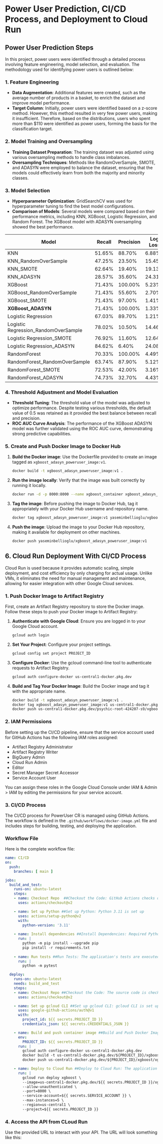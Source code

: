 # Power User Prediction, CI/CD Process, and Deployment to Cloud Run

## Power User Prediction Steps

In this project, power users were identified through a detailed process involving feature engineering, model selection, and evaluation. The methodology used for identifying power users is outlined below:

### 1. Feature Engineering
- **Data Augmentation**: Additional features were created, such as the average number of products in a basket, to enrich the dataset and improve model performance.
- **Target Column**: Initially, power users were identified based on a z-score method. However, this method resulted in very few power users, making it insufficient. Therefore, based on the distributions, users who spent more than $110 were identified as power users, forming the basis for the classification target.

### 2. Model Training and Oversampling
- **Training Dataset Preparation**: The training dataset was adjusted using various oversampling methods to handle class imbalances.
- **Oversampling Techniques**: Methods like RandomOverSample, SMOTE, and ADASYN were employed to balance the dataset, ensuring that the models could effectively learn from both the majority and minority classes.

### 3. Model Selection
- **Hyperparameter Optimization**: GridSearchCV was used for hyperparameter tuning to find the best model configurations.
- **Comparison of Models**: Several models were compared based on their performance metrics, including KNN, XGBoost, Logistic Regression, and Random Forest. The XGBoost model with ADASYN oversampling showed the best performance.

| Model                                       | Recall  | Precision | Log Loss |
|---------------------------------------------|---------|-----------|----------|
| KNN                                         | 51.65%  | 88.70%    | 6.88%    |
| KNN_RandomOverSample                        | 47.25%  | 23.50%    | 15.45%   |
| KNN_SMOTE                                   | 62.64%  | 19.40%    | 19.13%   |
| KNN_ADASYN                                  | 28.57%  | 35.60%    | 24.31%   |
| XGBoost                                     | 71.43%  | 100.00%   | 5.23%    |
| XGBoost_RandomOverSample                    | 71.43%  | 55.60%    | 2.70%    |
| XGBoost_SMOTE                               | 71.43%  | 97.00%    | 1.41%    |
| **XGBoost_ADASYN**                          | 71.43%  | 100.00%   | 1.33%    |
| Logistic Regression                         | 67.03%  | 89.70%    | 1.21%    |
| Logistic Regression_RandomOverSample        | 78.02%  | 10.50%    | 14.46%   |
| Logistic Regression_SMOTE                   | 76.92%  | 11.60%    | 12.64%   |
| Logistic Regression_ADASYN                  | 84.62%  | 6.40%     | 24.08%   |
| RandomForest                                | 70.33%  | 100.00%   | 4.49%    |
| RandomForest_RandomOverSample               | 63.74%  | 87.90%    | 5.12%    |
| RandomForest_SMOTE                          | 72.53%  | 42.00%    | 3.16%    |
| RandomForest_ADASYN                         | 74.73%  | 32.70%    | 4.43%    |

### 4. Threshold Adjustment and Model Evaluation
- **Threshold Tuning**: The threshold value of the model was adjusted to optimize performance. Despite testing various thresholds, the default value of 0.5 was retained as it provided the best balance between recall and precision.
- **ROC AUC Curve Analysis**: The performance of the XGBoost ADASYN model was further validated using the ROC AUC curve, demonstrating strong predictive capabilities.

### 5. Create and Push Docker Image to Docker Hub

1. **Build the Docker image**: Use the Dockerfile provided to create an image tagged as `xgboost_adasyn_poweruser_image:v1`.
    ```sh
    docker build -t xgboost_adasyn_poweruser_image:v1 .
    ```

2. **Run the image locally**: Verify that the image was built correctly by running it locally.
    ```sh
    docker run -d -p 8000:8000 --name xgboost_container xgboost_adasyn_poweruser_image:v1
    ```

3. **Tag the image**: Before pushing the image to Docker Hub, tag it appropriately with your Docker Hub username and repository name.
    ```sh
    docker tag xgboost_adasyn_poweruser_image:v1 yaseminbellioglu/xgboost_adasyn_poweruser_image:v1
    ```

4. **Push the image**: Upload the image to your Docker Hub repository, making it available for deployment on other machines.
    ```sh
    docker push yaseminbellioglu/xgboost_adasyn_poweruser_image:v1
    ```

## 6. Cloud Run Deployment With CI/CD Process

Cloud Run is used because it provides automatic scaling, simple deployment, and cost efficiency by only charging for actual usage. Unlike VMs, it eliminates the need for manual management and maintenance, allowing for easier integration with other Google Cloud services.

### 1. Push Docker Image to Artifact Registry

First, create an Artifact Registry repository to store the Docker image. Follow these steps to push your Docker image to Artifact Registry:

1. **Authenticate with Google Cloud**: Ensure you are logged in to your Google Cloud account.
    ```sh
    gcloud auth login
    ```

2. **Set Your Project**: Configure your project settings.
    ```sh
    gcloud config set project PROJECT_ID
    ```

3. **Configure Docker**: Use the gcloud command-line tool to authenticate requests to Artifact Registry.
    ```sh
    gcloud auth configure-docker us-central1-docker.pkg.dev
    ```

4. **Build and Tag Your Docker Image**: Build the Docker image and tag it with the appropriate name.
    ```sh
    docker build -t xgboost_adasyn_poweruser_image:v1 .
    docker tag xgboost_adasyn_poweruser_image:v1 us-central1-docker.pkg.dev/psychic-root-424207-s9/xgboost/xgboost_adasyn_poweruser_image:cloudingv1
    docker push us-central1-docker.pkg.dev/psychic-root-424207-s9/xgboost/xgboost_adasyn_poweruser_image:cloudingv1
    ```

### 2. IAM Permissions

Before setting up the CI/CD pipeline, ensure that the service account used for GitHub Actions has the following IAM roles assigned:

- Artifact Registry Administrator
- Artifact Registry Writer
- BigQuery Admin
- Cloud Run Admin
- Editor
- Secret Manager Secret Accessor
- Service Account User

You can assign these roles in the Google Cloud Console under IAM & Admin > IAM by editing the permissions for your service account.

### 3. CI/CD Process

The CI/CD process for PowerUser CR is managed using GitHub Actions. The workflow is defined in the `.github/workflows/docker-image.yml` file and includes steps for building, testing, and deploying the application.

### Workflow File

Here is the complete workflow file:

```yaml
name: CI/CD 
on:
  push:
    branches: [ main ]

jobs:
  build_and_test:
    runs-on: ubuntu-latest
    steps:
    - name: Checkout Repo  ##Checkout the Code: GitHub Actions checks out the source code from the GitHub repository
      uses: actions/checkout@v2

    - name: Set up Python ##Set up Python: Python 3.11 is set up
      uses: actions/setup-python@v2
      with:
        python-version: '3.11'
      
    - name: Install dependencies ##Install Dependencies: Required Python packages are installed
      run: |
        python -m pip install --upgrade pip
        pip install -r requirements.txt
      
    - name: Run tests ##Run Tests: The application's tests are executed
      run: |
        python -m pytest  

  deploy:
    runs-on: ubuntu-latest
    needs: build_and_test
    steps:
    - name: Checkout Repo ##Checkout the Code: The source code is checked out again for the deployment job.
      uses: actions/checkout@v2

    - name: Set up gcloud CLI ##Set up gcloud CLI: gcloud CLI is set up for Google Cloud authentication
      uses: google-github-actions/auth@v1
      with:
        project_id: ${{ secrets.PROJECT_ID }}
        credentials_json: ${{ secrets.CREDENTIALS_JSON }}

    - name: Build and push container image ##Build and Push Docker Image: The Docker image is built and pushed to Artifact Registry
      env:
        PROJECT_ID: ${{ secrets.PROJECT_ID }}
      run: |
        gcloud auth configure-docker us-central1-docker.pkg.dev
        docker build -t us-central1-docker.pkg.dev/${PROJECT_ID}/xgboost/xgboost_adasyn_poweruser_image:cloudingv1 .
        docker push us-central1-docker.pkg.dev/${PROJECT_ID}/xgboost/xgboost_adasyn_poweruser_image:cloudingv1

    - name: Deploy to Cloud Run ##Deploy to Cloud Run: The application is deployed to Cloud Run with the necessary settings.
      run: |
        gcloud run deploy xgboost \
        --image=us-central1-docker.pkg.dev/${{ secrets.PROJECT_ID }}/xgboost/xgboost_adasyn_poweruser_image:cloudingv1 \
        --allow-unauthenticated \
        --port=8000 \
        --service-account=${{ secrets.SERVICE_ACCOUNT }} \
        --max-instances=5 \
        --region=us-central1 \
        --project=${{ secrets.PROJECT_ID }}
```



### 4. Access the API from CLoud Run

Use the provided URL to interact with your API. The URL will look something like this:









